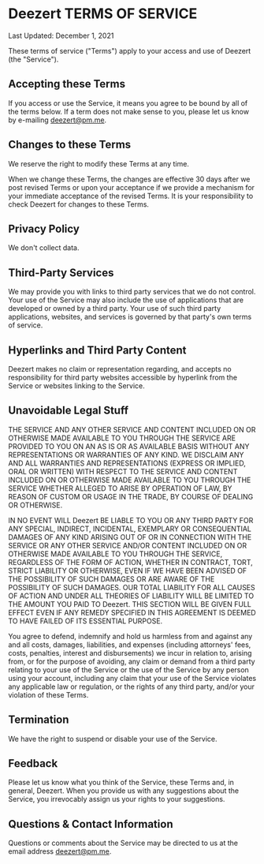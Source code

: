 # Deezert TERMS OF SERVICE

Last Updated: December 1, 2021

These terms of service ("Terms") apply to your access and use of Deezert (the "Service").

## Accepting these Terms

If you access or use the Service, it means you agree to be bound by all of the terms below. If a term does not make sense to you, please let us know by e-mailing deezert@pm.me.

## Changes to these Terms

We reserve the right to modify these Terms at any time.

When we change these Terms, the changes are effective 30 days after we post revised Terms or upon your acceptance if we provide a mechanism for your immediate acceptance of the revised Terms. It is your responsibility to check Deezert for changes to these Terms.

## Privacy Policy

We don't collect data.

## Third-Party Services

We may provide you with links to third party services that we do not control. Your use of the Service may also include the use of applications that are developed or owned by a third party. Your use of such third party applications, websites, and services is governed by that party's own terms of service.

## Hyperlinks and Third Party Content

Deezert makes no claim or representation regarding, and accepts no responsibility for third party websites accessible by hyperlink from the Service or websites linking to the Service.

## Unavoidable Legal Stuff

THE SERVICE AND ANY OTHER SERVICE AND CONTENT INCLUDED ON OR OTHERWISE MADE AVAILABLE TO YOU THROUGH THE SERVICE ARE PROVIDED TO YOU ON AN AS IS OR AS AVAILABLE BASIS WITHOUT ANY REPRESENTATIONS OR WARRANTIES OF ANY KIND. WE DISCLAIM ANY AND ALL WARRANTIES AND REPRESENTATIONS (EXPRESS OR IMPLIED, ORAL OR WRITTEN) WITH RESPECT TO THE SERVICE AND CONTENT INCLUDED ON OR OTHERWISE MADE AVAILABLE TO YOU THROUGH THE SERVICE WHETHER ALLEGED TO ARISE BY OPERATION OF LAW, BY REASON OF CUSTOM OR USAGE IN THE TRADE, BY COURSE OF DEALING OR OTHERWISE.

IN NO EVENT WILL Deezert BE LIABLE TO YOU OR ANY THIRD PARTY FOR ANY SPECIAL, INDIRECT, INCIDENTAL, EXEMPLARY OR CONSEQUENTIAL DAMAGES OF ANY KIND ARISING OUT OF OR IN CONNECTION WITH THE SERVICE OR ANY OTHER SERVICE AND/OR CONTENT INCLUDED ON OR OTHERWISE MADE AVAILABLE TO YOU THROUGH THE SERVICE, REGARDLESS OF THE FORM OF ACTION, WHETHER IN CONTRACT, TORT, STRICT LIABILITY OR OTHERWISE, EVEN IF WE HAVE BEEN ADVISED OF THE POSSIBILITY OF SUCH DAMAGES OR ARE AWARE OF THE POSSIBILITY OF SUCH DAMAGES. OUR TOTAL LIABILITY FOR ALL CAUSES OF ACTION AND UNDER ALL THEORIES OF LIABILITY WILL BE LIMITED TO THE AMOUNT YOU PAID TO Deezert. THIS SECTION WILL BE GIVEN FULL EFFECT EVEN IF ANY REMEDY SPECIFIED IN THIS AGREEMENT IS DEEMED TO HAVE FAILED OF ITS ESSENTIAL PURPOSE.

You agree to defend, indemnify and hold us harmless from and against any and all costs, damages, liabilities, and expenses (including attorneys' fees, costs, penalties, interest and disbursements) we incur in relation to, arising from, or for the purpose of avoiding, any claim or demand from a third party relating to your use of the Service or the use of the Service by any person using your account, including any claim that your use of the Service violates any applicable law or regulation, or the rights of any third party, and/or your violation of these Terms.

## Termination

We have the right to suspend or disable your use of the Service.

## Feedback

Please let us know what you think of the Service, these Terms and, in general, Deezert. When you provide us with any suggestions about the Service, you irrevocably assign us your rights to your suggestions.

## Questions & Contact Information

Questions or comments about the Service may be directed to us at the email address deezert@pm.me.
